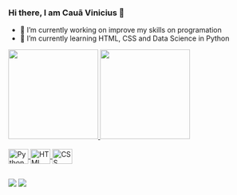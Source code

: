 ### Hi there, I am Cauã Vinicius 👋

- 🔭 I’m currently working on improve my skills on programation
- 🌱 I’m currently learning HTML, CSS and Data Science in Python

<div>
  <a href=https://github.com/Caua-Vinicius>
  <img height="180em" src="https://github-readme-stats.vercel.app/api?username=Caua-Vinicius&show_icons=true&theme=dark&include_all_commits=True"/>
  <img height="180em" src="https://github-readme-stats.vercel.app/api/top-langs/?username=Caua-Vinicius&layout=compact&theme=dark"/>
</div>

<div style="diplay: inline_block"><br>
  <img align=center alt = "Python" height="30" width = "40" src="https://cdn.jsdelivr.net/gh/devicons/devicon/icons/python/python-original.svg" /> 
  <img align=center alt = "HTML" height="30" width = "40" src="https://cdn.jsdelivr.net/gh/devicons/devicon/icons/html5/html5-original.svg" />
  <img align=center alt = "CSS" height="30" width = "40" src="https://cdn.jsdelivr.net/gh/devicons/devicon/icons/css3/css3-original.svg" />
          
</div>
 
 ##
  
<div>
  <a href= "https://www.instagram.com/caua_vinicius_/" target="_blank"><img src="https://img.shields.io/badge/Instagram-E4405F?style=for-the-badge&logo=instagram&logoColor=white" target="_blank"></a>
  <a href= "www.linkedin.com/in/cauã-vinicius" target="_blank"><img src="https://img.shields.io/badge/LinkedIn-0077B5?style=for-the-badge&logo=linkedin&logoColor=white" target="_blank"></a>
</div>
